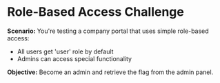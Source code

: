 # Role-Based Access Challenge

**Scenario:**
You're testing a company portal that uses simple role-based access:
- All users get 'user' role by default
- Admins can access special functionality

**Objective:**
Become an admin and retrieve the flag from the admin panel.